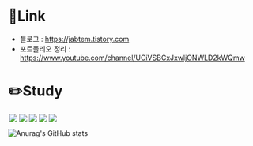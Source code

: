 # 🔗Link
- 블로그 :  <https://jabtem.tistory.com>
- 포트폴리오 정리 : <https://www.youtube.com/channel/UCiVSBCxJxwljONWLD2kWQmw>

# ✏️Study
<img src = "https://img.shields.io/badge/-C-black?style=flat&logo=c%2B%2B" style="height : auto; margin-left : 2px; margin-right : 2px;"/><img src = "https://img.shields.io/badge/-C++-black?style=flat&logo=c%2B%2B" style="height : auto; margin-left : 2px; margin-right : 2px;"/><img src = "https://img.shields.io/badge/-C%23%20-black?style=flat&logo=C%20Sharp" style="height : auto; margin-left : 2px; margin-right : 2px;"/><img src="https://img.shields.io/badge/unity%20-%23000000.svg?&style=flat&logo=unity&logoColor=white" style="height : auto; margin-left : 2px; margin-right : 2px;"/><img src="https://img.shields.io/badge/unity-black?&style=flat&logo=unity&logoColor=white" style="height : auto; margin-left : 2px; margin-right : 2px;"/>


![Anurag's GitHub stats](https://github-readme-stats.vercel.app/api?username=jabtem&show_icons=true&theme=apprentice)

<!--
**jabtem/jabtem** is a ✨ _special_ ✨ repository because its `README.md` (this file) appears on your GitHub profile.

Here are some ideas to get you started:

- 🔭 I’m currently working on ...
- 🌱 I’m currently learning ...
- 👯 I’m looking to collaborate on ...
- 🤔 I’m looking for help with ...
- 💬 Ask me about ...
- 📫 How to reach me: ...
- 😄 Pronouns: ...
- ⚡ Fun fact: ...
-->
